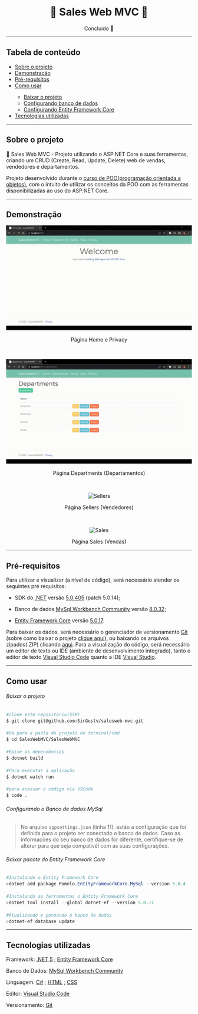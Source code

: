 <h1 align="center">💸 Sales Web MVC 💸</h1>
<p align="center">Concluído 🚀</p>

---
<h2>Tabela de conteúdo</h2>
<ul>
    <li><a href="#sobre-o-projeto">Sobre o projeto</a></li>
    <li><a href="#demonstração">Demonstração</a></li>
    <li><a href="#pré-requisitos">Pré-requisitos</a></li>
    <li><a href="#como-usar">Como usar</a></li>
    <ul>
    	<li><a href="#baixar-o-projeto">Baixar o projeto</a></li>
        <li><a href="#configurando-o-banco-de-dados-mysql"</a>Configurando banco de dados</li>
        <li><a href="#baixar-pacote-do-entity-framework-core"</a>Configurando Entity Framework Core</li>
    </ul>
    <li><a href="#tecnologias-utilizadas">Tecnologias utilizadas</a></li>
</ul>

---
<h2>Sobre o projeto</h2>
<p>💸 Sales Web MVC - Projeto utilizando o ASP.NET Core e suas ferramentas, criando um CRUD (Create, Read, Update, Delete) web de vendas, vendedores e departamentos.</p>
<p>Projeto desenvolvido durante o <a href="https://www.udemy.com/course/programacao-orientada-a-objetos-csharp/">curso de POO(programação orientada a objetos)</a>, com o intuito de utilizar os conceitos da POO com as ferramentas disponíbilizadas ao uso do ASP.NET Core. </p>

---
<h2>Demonstração</h2>
<p align="center">
    <img src="media/home-and-privacy.gif" controls title="Home & Privacy"></img>    
    <figcaption align="center">Página Home e Privacy</figcaption>
</p><br>
<p align="center">
    <img src="media/departments.gif" controls title="Departments"></img>
    <figcaption align="center">Página Departments (Departamentos)</figcaption>
</p><br>
<p align="center">
    <img src="media/sellers.gif" controls title="Sellers"></img>
    <figcaption align="center">Página Sellers (Vendedores)</figcaption>
</p><br>
<p align="center">
    <img src="media/sales.gif" controls title="Sales"></img>
    <figcaption align="center">Página Sales (Vendas)</figcaption>
</p>

---
<h2>Pré-requisitos</h2>
<p>Para utilizar e visualizar (a nível de código), será necessário atender os seguintes pré requisitos: 
<ul>
    <li>SDK  do <a href="https://dotnet.microsoft.com/pt-br/">.NET</a> versão <a href="https://dotnet.microsoft.com/en-us/download/dotnet/5.0">5.0.405</a> (patch 5.0.14);</p></li>
    <li><p>Banco de dados <a href="https://www.mysql.com/">MySql Workbench Community</a> versão <a href="https://downloads.mysql.com/archives/community/">8.0.32;</a></p></li>
    <li><p><a href="https://learn.microsoft.com/pt-br/ef/core/">Entity Framework Core</a> versão <a href="https://learn.microsoft.com/pt-br/ef/core/what-is-new/ef-core-5.0/whatsnew">5.0.17</a>.  </p></li>
</ul>

<p>Para baixar os dados, será necessário o gerenciador de versionamento <a href="https://git-scm.com/">Git</a> (sobre como baixar o projeto <a href="#baixar-o-proheto">clique aqui</a>), ou baixando os arquivos zipados(.ZIP) clicando <a href="https://github.com/SirGustv/salesweb-mvc/archive/refs/heads/main.zip">aqui</a>. Para a visualização do código, será necessário um editor de texto ou IDE (ambiente de desenvolvimento integrado), tanto o editor de texto <a href="https://code.visualstudio.com/">Visual Studio Code</a> quanto a IDE <a href="https://visualstudio.microsoft.com/pt-br/vs/community/">Visual Studio</a>.</p>

---
<h2>Como usar</h2>

###### Baixar o projeto
```bash
#clone este repositório(SSH)
$ git clone git@github.com:SirGustv/salesweb-mvc.git

#Vá para a pasta do projeto no terminal/cmd
$ cd SalesWebMVC/SalesWebMVC

#Baixe as dependências
$ dotnet build

#Para executar a aplicação
$ dotnet watch run

#para acessar o código via VSCode
$ code .
```
###### Configurando o Banco de dados MySql

> No arquivo `appsettings.json` (linha 11), estão a configuração que foi definida para o projeto ser conectado o banco de dados. Caso as informações do seu banco de dados for diferente, certifique-se de alterar para que seja compativél com as suas configurações.

###### Baixar pacote do Entity Framework Core

```powershell
#Instalando o Entity Framework Core
>dotnet add package Pomelo.EntityFrameworkCore.MySql --version 5.0.4 

#Instalando as ferramentas o Entity Framework Core
>dotnet tool install --global dotnet-ef --version 5.0.17

#Atualizando e povoando o banco de dados
>dotnet-ef database update

```

---
<h2>Tecnologias utilizadas</h2>

Framework: <a href="https://dotnet.microsoft.com/en-us/download/dotnet/5.0">.NET 5</a> ; <a href="https://learn.microsoft.com/pt-br/ef/core/">Entity Framework Core</a> 

Banco de Dados: <a href="https://www.mysql.com/">MySql Workbench Community</a>

Linguagem: <a href="https://learn.microsoft.com/en-us/dotnet/csharp/">C#</a> ; <a href="https://developer.mozilla.org/pt-BR/docs/Web/HTML">HTML</a> ; <a href="https://developer.mozilla.org/pt-BR/docs/Web/CSS">CSS</a>

Editor: <a href="https://code.visualstudio.com/">Visual Studio Code</a>

Versionamento: <a href="https://git-scm.com/">Git</a>

